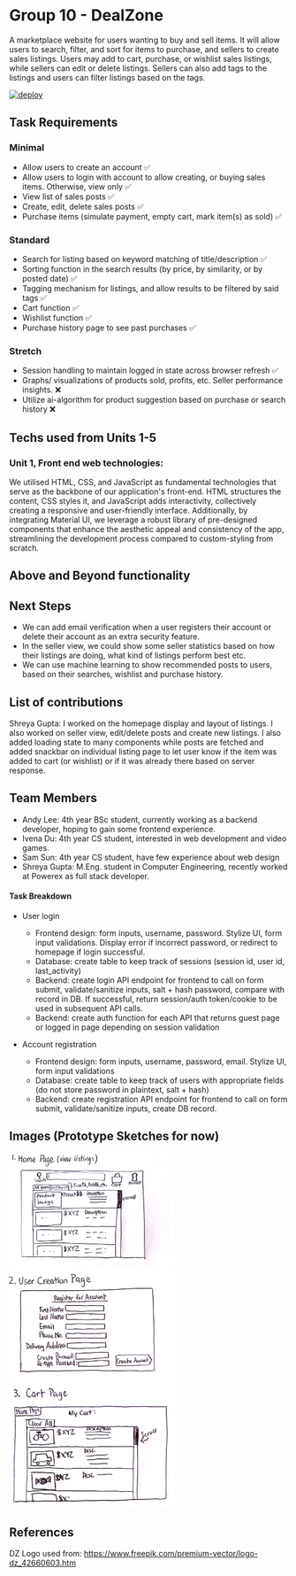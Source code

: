 # Group 10 - DealZone
A marketplace website for users wanting to buy and sell items. It will allow users to search, filter, and sort for items to purchase, and sellers to create sales listings. Users may add to cart, purchase, or wishlist sales listings, while sellers can edit or delete listings. Sellers can also add tags to the listings and users can filter listings based on the tags.

[![deploy](https://github.com/ubc-cpsc455-2024S/project-10_tech_titans/actions/workflows/deploy.yml/badge.svg)](https://github.com/ubc-cpsc455-2024S/project-10_tech_titans/actions/workflows/deploy.yml)

## Task Requirements

### Minimal
- Allow users to create an account ✅
- Allow users to login with account to allow creating, or buying sales items. Otherwise, view only ✅
- View list of sales posts ✅
- Create, edit, delete sales posts ✅
- Purchase items (simulate payment, empty cart, mark item(s) as sold) ✅
 
### Standard
- Search for listing based on keyword matching of title/description ✅
- Sorting function in the search results (by price, by similarity, or by posted date) ✅
- Tagging mechanism for listings, and allow results to be filtered by said tags ✅
- Cart function ✅
- Wishlist function ✅
- Purchase history page to see past purchases ✅

### Stretch
- Session handling to maintain logged in state across browser refresh ✅
- Graphs/ visualizations of products sold, profits, etc. Seller performance insights. ❌
- Utilize ai-algorithm for product suggestion based on purchase or search history ❌

## Techs used from Units 1-5

### Unit 1, Front end web technologies:
We utilised HTML, CSS, and JavaScript as fundamental technologies that serve as the backbone of our application's front-end. HTML structures the content, CSS styles it, and JavaScript adds interactivity, collectively creating a responsive and user-friendly interface. Additionally, by integrating Material UI, we leverage a robust library of pre-designed components that enhance the aesthetic appeal and consistency of the app, streamlining the development process compared to custom-styling from scratch.

## Above and Beyond functionality

## Next Steps
- We can add email verification when a user registers their account or delete their account as an extra security feature.
- In the seller view, we could show some seller statistics based on how their listings are doing, what kind of listings perform best etc.
- We can use machine learning to show recommended posts to users, based on their searches, wishlist and purchase history.

## List of contributions

Shreya Gupta: I worked on the homepage display and layout of listings. I also worked on seller view, edit/delete posts and create new listings. I also added loading state to many components while posts are fetched and added snackbar on individual listing page to let user know if the item was added to cart (or wishlist) or if it was already there based on server response. 

## Team Members

- Andy Lee: 4th year BSc student, currently working as a backend developer, hoping to gain some frontend experience.
- Ivena Du: 4th year CS student, interested in web development and video games.
- Sam Sun: 4th year CS student, have few experience about web design
- Shreya Gupta: M.Eng. student in Computer Engineering, recently worked at Powerex as full stack developer.




#### Task Breakdown

- User login
    - Frontend design: form inputs, username, password. Stylize UI, form input validations. Display error if incorrect password, or redirect to homepage if login successful.
    - Database: create table to keep track of sessions (session id, user id, last_activity)
    - Backend: create login API endpoint for frontend to call on form submit, validate/sanitize inputs, salt + hash password, compare with record in DB. If successful, return session/auth token/cookie to be used in subsequent API calls.
    - Backend: create auth function for each API that returns guest page or logged in page depending on session validation

- Account registration
    - Frontend design: form inputs, username, password, email. Stylize UI, form input validations
    - Database: create table to keep track of users with appropriate fields (do not store password in plaintext, salt + hash)
    - Backend: create registration API endpoint for frontend to call on form submit, validate/sanitize inputs, create DB record.
 


## Images (Prototype Sketches for now)

<img src ="images/home_prototype.jpg" width="300px">

<img src ="images/register_prototype.jpg" width="300px">

<img src ="images/cartpage_prototype.jpg" width="300px">

## References

DZ Logo used from: https://www.freepik.com/premium-vector/logo-dz_42660603.htm 



